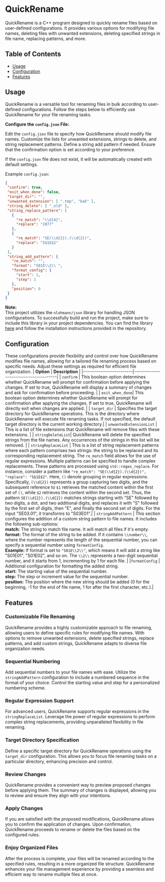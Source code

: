 # QuickRename
QuickRename is a C++ program designed to quickly rename files based on user-defined configurations. It provides various options for modifying file names, deleting files with unwanted extensions, deleting specified strings in file name, replacing patterns, and more.

## Table of Contents

- [Usage](#Usage)
- [Configuration](#Configuration)
- [Features](#Features)

## Usage

QuickRename is a versatile tool for renaming files in bulk according to user-defined configurations. Follow the steps below to efficiently use QuickRename for your file renaming tasks.

  **Configure the `config.json` File:**

   Edit the `config.json` file to specify how QuickRename should modify file names. Customize the lists for unwanted extensions, strings to delete, and string replacement patterns. Define a string add pattern if needed. Ensure that the confirmation option is set according to your preference.

   If the `config.json` file does not exist, it will be automatically created with default settings.

   Example `config.json`:

   ``` json
  {
    "confirm": true,
    "exit_when_done": false,
    "target_dir": "",
    "unwanted_extension": [ ".tmp", "bak" ],
    "string_delete": [ "_old" ],
    "string_replace_pattern": [
      {
        "re_match": "\\d{4}",
        "replace": "2077"
      },
      {
        "re_match": "SE(\\d{2}).(\\d{2})",
        "replace": "S$1E$2"
      }
    ],
    "string_add_pattern": {
      "re_match": "",
      "format": "S01E\\2\\ ",
      "format_config": {
        "start": 1,
        "step": 1
      },
      "position": 0
    }
  }
  ```
  **Note:<br>**
  This project utilizes the `nlohmann/json` library for handling JSON configurations. To successfully build and run the project, make sure to include this library in your project dependencies. You can find the library [here](https://github.com/nlohmann/json) and follow the installation instructions provided in the repository.

## Configuration
These configurations provide flexibility and control over how QuickRename modifies file names, allowing for a tailored file renaming process based on specific needs. Adjust these settings as required for efficient file organization.
| **Option**  | **Description**  |
|-------------------------|---------------------------------------|
| `confirm` | This boolean option determines whether QuickRename will prompt for confirmation before applying the changes. If set to true, QuickRename will display a summary of changes and ask for confirmation before proceeding. |
| `exit_when_done`| This boolean option determines whether QuickRename will prompt for confirmation after applying the changes. If set to true, QuickRename will directly exit when changes are applied. |
| `target_dir` | Specifies the target directory for QuickRename operations. This is the directory where QuickRename will execute file renaming tasks. If not specified, the default target directory is the current working directory.|
| `unwantedExtensionList` | This is a list of file extensions that QuickRename will remove files with these extensions. |
| `stringDeleteList`| QuickRename will delete the specified strings from the file names. Any occurrences of the strings in this list will be removed. |
| `stringReplaceList` | This is a list of string replacement patterns where each pattern comprises two strings: the string to be replaced and its corresponding replacement string. The `re_match` field allows for the use of regular expressions. Multiple patterns can be specified to handle complex replacements. These patterns are processed using `std::regex_replace`. For instance, consider a pattern like `"re_match": "SE(\\d{2}).(\\d{2})", "replace": "S$1E$2"`. Here, `()` denote grouping in regular expressions. Specifically, `(\\d{2})` represents a group capturing two digits, and the subsequent reference to `$1` retrieves the matched content within the first set of `()`, while `$2` retrieves the content within the second set. Thus, the pattern `SE(\\d{2}).(\\d{2})` matches strings starting with "SE" followed by two digits, a dot, and two additional digits, and replaces it with "S" followed by the first set of digits, then "E", and finally the second set of digits. For the input "SE03.01", it transforms to "S03E01".|
| `stringAddPattern` | This section configures the addition of a custom string pattern to file names. It includes the following sub-options: <br>**match:** The string to match file name. It will match all files if it's empty. <br> **format:** The format of the string to be added. If it contains `\\number\\`, where the number represents the length of the sequential number, you can specify a sequential number using `formatConfig`.<br> **Example:** If format is set to `"S01E\\2\\"`, which means it will add a string like "S01E01", "S01E02", and so on. The `\\2\\` represents a two-digit sequential number, and it starts from 1, incrementing by 1 for each file. |
|`formatConfig` | Additional configuration for formatting the added string.<br>**start:** The starting value of the sequential number.<br> **step:** The step or increment value for the sequential number.<br>**position:** The position where the new string should be added (0 for the beginning, -1 for the end of file name, 1 for after the first character, etc.).|


## Features

### Customizable File Renaming

QuickRename provides a highly customizable approach to file renaming, allowing users to define specific rules for modifying file names. With options to remove unwanted extensions, delete specified strings, replace patterns, and add custom strings, QuickRename adapts to diverse file organization needs.

### Sequential Numbering

Add sequential numbers to your file names with ease. Utilize the `stringAddPattern` configuration to include a numbered sequence in the format of your choice. Control the starting value and step for a personalized numbering scheme.

### Regular Expression Support

For advanced users, QuickRename supports regular expressions in the `stringReplaceList`. Leverage the power of regular expressions to perform complex string replacements, providing unparalleled flexibility in file renaming.

### Target Directory Specification

Define a specific target directory for QuickRename operations using the `target_dir` configuration. This allows you to focus file renaming tasks on a particular directory, enhancing precision and control.

### Review Changes

QuickRename provides a convenient way to preview proposed changes before applying them. The summary of changes is displayed, allowing you to review and ensure they align with your intentions.

### Apply Changes

If you are satisfied with the proposed modifications, QuickRename allows you to confirm the application of changes. Upon confirmation, QuickRename proceeds to rename or delete the files based on the configured rules.

### Enjoy Organized Files

After the process is complete, your files will be renamed according to the specified rules, resulting in a more organized file structure. QuickRename enhances your file management experience by providing a seamless and efficient way to rename multiple files at once.
